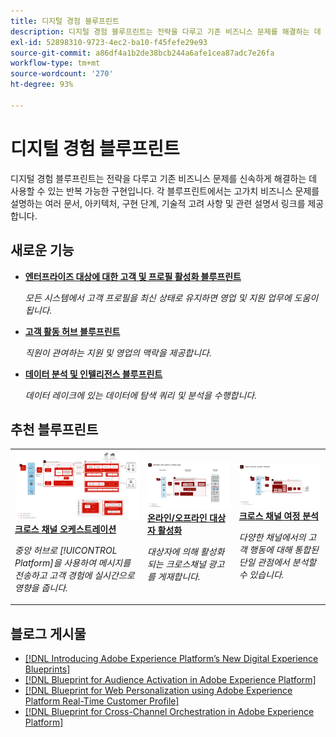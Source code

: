 ```yaml
---
title: 디지털 경험 블루프린트
description: 디지털 경험 블루프린트는 전략을 다루고 기존 비즈니스 문제를 해결하는 데 사용할 수 있는 반복 가능한 구현입니다. 블루프린트는 가치 창출에 걸리는 시간을 줄이고 성공하기 위한 빠른 길을 제시합니다.
exl-id: 52898310-9723-4ec2-ba10-f45fefe29e93
source-git-commit: a86df4a1b2de38bcb244a6afe1cea87adc7e26fa
workflow-type: tm+mt
source-wordcount: '270'
ht-degree: 93%

---
```


# 디지털 경험 블루프린트

디지털 경험 블루프린트는 전략을 다루고 기존 비즈니스 문제를 신속하게 해결하는 데 사용할 수 있는 반복 가능한 구현입니다. 각 블루프린트에서는 고가치 비즈니스 문제를 설명하는 여러 문서, 아키텍처, 구현 단계, 기술적 고려 사항 및 관련 설명서 링크를 제공합니다.

## 새로운 기능

* **[엔터프라이즈 대상에 대한 고객 및 프로필 활성화 블루프린트](/help/blueprints/audience-activation/enterprise-destinations.md)**

   *모든 시스템에서 고객 프로필을 최신 상태로 유지하면 영업 및 지원 업무에 도움이 됩니다&#x200B;.*
* **[고객 활동 허브 블루프린트](/help/blueprints/audience-activation/customer-activity.md)**

   *직원이 관여하는 지원 및 영업의 맥락을 제공합니다.*
* **[데이터 분석 및 인텔리전스 블루프린트](/help/blueprints/data-insights/analysis.md)**

   *데이터 레이크에 있는 데이터에 탐색 쿼리 및 분석을 수행합니다.*

## 추천 블루프린트

<table style="table-layout:fixed">
<tr>
  <td>
    <a href="https://experienceleague.adobe.com/docs/blueprints-learn/architecture/customer-journeys/journey-optimizer.html?lang=ko"><img alt="트리거 메시지와 Experience Platform 블루프린트의 썸네일 이미지" src="customer-journeys/assets/ajo-architecture.svg" /></a>
    <div><a href="https://experienceleague.adobe.com/docs/blueprints-learn/architecture/customer-journeys/journey-optimizer.html"><strong>크로스 채널 오케스트레이션</strong></a></div>
    <p><em>중앙 허브로 [!UICONTROL Platform]을 사용하여 메시지를 전송하고 고객 경험에 실시간으로 영향을 줍니다.</em></p>
  </td>
  <td>
    <a href="https://experienceleague.adobe.com/docs/blueprints-learn/architecture/audience-activation/online-offline.html?lang=ko"><img alt="온라인/오프라인 대상자 활성화 블루프린트의 썸네일 이미지" src="audience-activation/assets/online_offline_activation.svg" /></a>
    <div><a href="https://experienceleague.adobe.com/docs/blueprints-learn/architecture/audience-activation/online-offline.html"><strong>온라인/오프라인 대상자 활성화</strong></a></div>
    <p><em>대상자에 의해 활성화되는 크로스채널 광고를 게재합니다.</em></p>
  </td>
  <td>
    <a href="https://experienceleague.adobe.com/docs/analytics-platform/using/cja-usecases/cross-channel.html?lang=ko"><img alt="디지털 행동 데이터 통합 블루프린트의 썸네일 이미지" src="customer-journey-analytics/assets/CJA.svg" /></a>
    <div><a href="https://experienceleague.adobe.com/docs/analytics-platform/using/cja-usecases/cross-channel.html?lang=en"><strong>크로스 채널 여정 분석</strong></a></div>
    <p><em>다양한 채널에서의 고객 행동에 대해 통합된 단일 관점에서 분석할 수 있습니다.</em></p>
  </td>
</tr>
</table>

## 블로그 게시물

* [[!DNL Introducing Adobe Experience Platform’s New Digital Experience Blueprints]](https://medium.com/adobetech/introducing-adobe-experience-platforms-new-digital-experience-blueprints-93a6b5f5da7c)
* [[!DNL Blueprint for Audience Activation in Adobe Experience Platform]](https://medium.com/adobetech/a-blueprint-for-audience-activation-in-adobe-experience-platform-b2b30fae90fd)
* [[!DNL Blueprint for Web Personalization using Adobe Experience Platform Real-Time Customer Profile]](https://medium.com/adobetech/blueprint-for-web-personalization-using-adobe-experience-platform-real-time-customer-profile-fef2ce7a4b2f)
* [[!DNL Blueprint for Cross-Channel Orchestration in Adobe Experience Platform]](https://medium.com/adobetech/blueprint-for-multi-channel-orchestration-in-adobe-experience-platform-c68317e94184)

